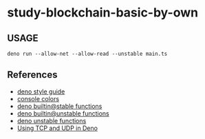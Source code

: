 # study-blockchain-basic-by-own

## USAGE

```
deno run --allow-net --allow-read --unstable main.ts 
```

## References
* [deno style guide](https://deno.land/manual/contributing/style_guide)
* [console colors](https://misc.flogisoft.com/bash/tip_colors_and_formatting)
* [deno builtin@stable functions](https://doc.deno.land/builtin/stable)
* [deno builtin@unstable functions](https://doc.deno.land/builtin/unstable)
* [deno unstable functions](https://doc.deno.land/https/raw.githubusercontent.com/denoland/deno/main/cli/dts/lib.deno.unstable.d.ts)
* [Using TCP and UDP in Deno](https://medium.com/deno-the-complete-reference/using-tcp-and-udp-in-deno-7ae62093c222)